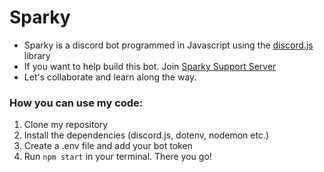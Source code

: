# Sparky
- Sparky is a discord bot programmed in Javascript using the [discord.js](https://discord.js.org/) library
- If you want to help build this bot. Join [Sparky Support Server](https://discord.gg/SAqb5Dcfek)
- Let's collaborate and learn along the way.



### How you can use my code: 
1. Clone my repository
2. Install the dependencies (discord.js, dotenv, nodemon etc.)
3. Create a .env file and add your bot token
4. Run `npm start` in your terminal. There you go!

